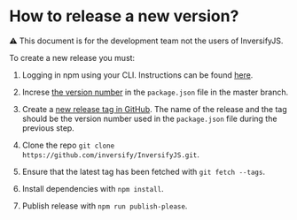 # How to release a new version?

:warning: This document is for the development team not the users of InversifyJS.

To create a new release you must:

1. Logging in npm using your CLI. Instructions can be found [here](https://npme.npmjs.com/docs/cli/configuration.html#logging-in).

1. Increse [the version number](https://github.com/inversify/InversifyJS/blob/master/package.json#L3) in the `package.json` file in the master branch.

2. Create a [new release tag in GitHub](https://github.com/inversify/InversifyJS/releases/new). The name of the release and the tag should be the version number used in the `package.json` file during the previous step.

3. Clone the repo `git clone https://github.com/inversify/InversifyJS.git`.

4. Ensure that the latest tag has been fetched with `git fetch --tags`.

5. Install dependencies with `npm install`.

6. Publish release with `npm run publish-please`.


